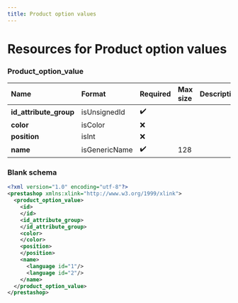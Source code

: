 ```yaml
---
title: Product option values
---
```


# Resources for Product option values

### Product_option_value

|          Name          |    Format     | Required | Max size | Description |
| :--------------------- | :------------ | :------- | :------- | :---------- |
| **id_attribute_group** | isUnsignedId  | ✔️       |          |             |
| **color**              | isColor       | ❌        |          |             |
| **position**           | isInt         | ❌        |          |             |
| **name**               | isGenericName | ✔️       | 128      |             |


### Blank schema

```xml
<?xml version="1.0" encoding="utf-8"?>
<prestashop xmlns:xlink="http://www.w3.org/1999/xlink">
  <product_option_value>
    <id>
    </id>
    <id_attribute_group>
    </id_attribute_group>
    <color>
    </color>
    <position>
    </position>
    <name>
      <language id="1"/>
      <language id="2"/>
    </name>
  </product_option_value>
</prestashop>
```

